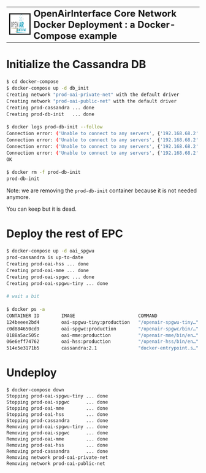 <table style="border-collapse: collapse; border: none;">
  <tr style="border-collapse: collapse; border: none;">
    <td style="border-collapse: collapse; border: none;">
      <a href="http://www.openairinterface.org/">
         <img src="../docs/images/oai_final_logo.png" alt="" border=3 height=50 width=150>
         </img>
      </a>
    </td>
    <td style="border-collapse: collapse; border: none; vertical-align: center;">
      <b><font size = "5">OpenAirInterface Core Network Docker Deployment : a Docker-Compose example</font></b>
    </td>
  </tr>
</table>

# Initialize the Cassandra DB #

```bash
$ cd docker-compose
$ docker-compose up -d db_init
Creating network "prod-oai-private-net" with the default driver
Creating network "prod-oai-public-net" with the default driver
Creating prod-cassandra ... done
Creating prod-db-init   ... done

$ docker logs prod-db-init --follow
Connection error: ('Unable to connect to any servers', {'192.168.68.2': error(111, "Tried connecting to [('192.168.68.2', 9042)]. Last error: Connection refused")})
Connection error: ('Unable to connect to any servers', {'192.168.68.2': error(111, "Tried connecting to [('192.168.68.2', 9042)]. Last error: Connection refused")})
Connection error: ('Unable to connect to any servers', {'192.168.68.2': error(111, "Tried connecting to [('192.168.68.2', 9042)]. Last error: Connection refused")})
Connection error: ('Unable to connect to any servers', {'192.168.68.2': error(111, "Tried connecting to [('192.168.68.2', 9042)]. Last error: Connection refused")})
OK

$ docker rm -f prod-db-init
prod-db-init
```

Note: we are removing the `prod-db-init` container because it is not needed anymore.

You can keep but it is dead.

# Deploy the rest of EPC #

```bash
$ docker-compose up -d oai_spgwu
prod-cassandra is up-to-date
Creating prod-oai-hss ... done
Creating prod-oai-mme ... done
Creating prod-oai-spgwc ... done
Creating prod-oai-spgwu-tiny ... done

# wait a bit

$ docker ps -a
CONTAINER ID        IMAGE                       COMMAND                  CREATED             STATUS                    PORTS                                         NAMES
124beeee2bd4        oai-spgwu-tiny:production   "/openair-spgwu-tiny…"   18 seconds ago      Up 15 seconds (healthy)   2152/udp, 8805/udp                            prod-oai-spgwu-tiny
c0d884650cd9        oai-spgwc:production        "/openair-spgwc/bin/…"   21 seconds ago      Up 18 seconds (healthy)   2123/udp, 8805/udp                            prod-oai-spgwc
0188a5ac505c        oai-mme:production          "/openair-mme/bin/en…"   23 seconds ago      Up 20 seconds (healthy)   3870/tcp, 2123/udp, 5870/tcp                  prod-oai-mme
06e6eff74762        oai-hss:production          "/openair-hss/bin/en…"   26 seconds ago      Up 22 seconds (healthy)   5868/tcp, 9042/tcp, 9080-9081/tcp             prod-oai-hss
514e5e3171b5        cassandra:2.1               "docker-entrypoint.s…"   3 minutes ago       Up 3 minutes (healthy)    7000-7001/tcp, 7199/tcp, 9042/tcp, 9160/tcp   prod-cassandra

```

# Undeploy

```
$ docker-compose down
Stopping prod-oai-spgwu-tiny ... done
Stopping prod-oai-spgwc      ... done
Stopping prod-oai-mme        ... done
Stopping prod-oai-hss        ... done
Stopping prod-cassandra      ... done
Removing prod-oai-spgwu-tiny ... done
Removing prod-oai-spgwc      ... done
Removing prod-oai-mme        ... done
Removing prod-oai-hss        ... done
Removing prod-cassandra      ... done
Removing network prod-oai-private-net
Removing network prod-oai-public-net
```
